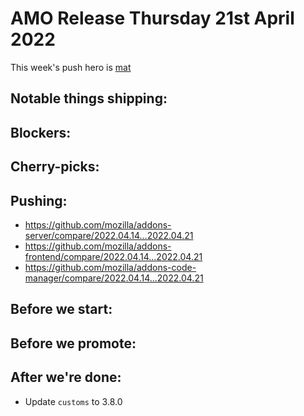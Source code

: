 # AMO Release Thursday 21st April 2022

This week's push hero is [mat](https://github.com/diox)

## Notable things shipping:

## Blockers:

## Cherry-picks:

## Pushing:

- https://github.com/mozilla/addons-server/compare/2022.04.14...2022.04.21
- https://github.com/mozilla/addons-frontend/compare/2022.04.14...2022.04.21
- https://github.com/mozilla/addons-code-manager/compare/2022.04.14...2022.04.21

## Before we start:

## Before we promote:

## After we're done:
- Update `customs` to 3.8.0
